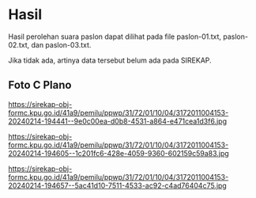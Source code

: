 # Hasil

Hasil perolehan suara paslon dapat dilihat pada file paslon-01.txt, paslon-02.txt, dan paslon-03.txt.

Jika tidak ada, artinya data tersebut belum ada pada SIREKAP.

## Foto C Plano

https://sirekap-obj-formc.kpu.go.id/41a9/pemilu/ppwp/31/72/01/10/04/3172011004153-20240214-194441--9e0c00ea-d0b8-4531-a864-e471cea1d3f6.jpg

https://sirekap-obj-formc.kpu.go.id/41a9/pemilu/ppwp/31/72/01/10/04/3172011004153-20240214-194605--1c201fc6-428e-4059-9360-602159c59a83.jpg

https://sirekap-obj-formc.kpu.go.id/41a9/pemilu/ppwp/31/72/01/10/04/3172011004153-20240214-194657--5ac41d10-7511-4533-ac92-c4ad76404c75.jpg
